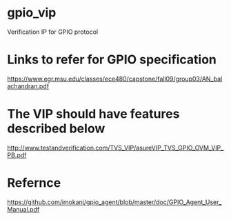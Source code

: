 # gpio_vip
Verification IP for GPIO protocol

# Links to refer for GPIO specification
https://www.egr.msu.edu/classes/ece480/capstone/fall09/group03/AN_balachandran.pdf


# The VIP should have features described below
http://www.testandverification.com/TVS_VIP/asureVIP_TVS_GPIO_OVM_VIP_PB.pdf

# Refernce
https://github.com/imokanj/gpio_agent/blob/master/doc/GPIO_Agent_User_Manual.pdf
